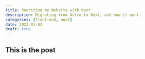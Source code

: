```yaml
---
title: Rewriting my Website with Nuxt
description: Migrating from Astro to Nuxt, and how it went.
categories: [front-end, nuxt]
date: 2023-01-03
draft: true
---
```


## This is the post
